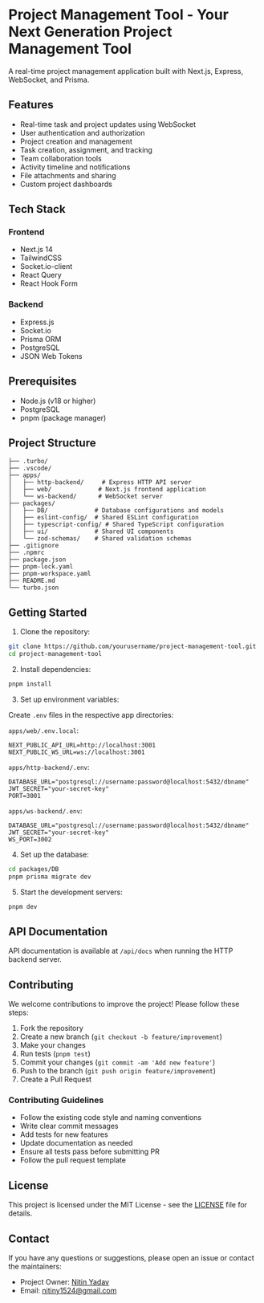 # Project Management Tool - Your Next Generation Project Management Tool


A real-time project management application built with Next.js, Express, WebSocket, and Prisma.

## Features

- Real-time task and project updates using WebSocket
- User authentication and authorization
- Project creation and management
- Task creation, assignment, and tracking
- Team collaboration tools
- Activity timeline and notifications
- File attachments and sharing
- Custom project dashboards

## Tech Stack

### Frontend
- Next.js 14
- TailwindCSS
- Socket.io-client
- React Query
- React Hook Form

### Backend
- Express.js
- Socket.io
- Prisma ORM
- PostgreSQL
- JSON Web Tokens

## Prerequisites

- Node.js (v18 or higher)
- PostgreSQL
- pnpm (package manager)

## Project Structure

```
├── .turbo/
├── .vscode/
├── apps/
│   ├── http-backend/     # Express HTTP API server
│   ├── web/             # Next.js frontend application
│   └── ws-backend/      # WebSocket server
├── packages/
│   ├── DB/             # Database configurations and models
│   ├── eslint-config/  # Shared ESLint configuration
│   ├── typescript-config/ # Shared TypeScript configuration
│   ├── ui/             # Shared UI components
│   └── zod-schemas/    # Shared validation schemas
├── .gitignore
├── .npmrc
├── package.json
├── pnpm-lock.yaml
├── pnpm-workspace.yaml
├── README.md
└── turbo.json
```

## Getting Started

1. Clone the repository:
```bash
git clone https://github.com/yourusername/project-management-tool.git
cd project-management-tool
```

2. Install dependencies:
```bash
pnpm install
```

3. Set up environment variables:

Create `.env` files in the respective app directories:

`apps/web/.env.local`:
```
NEXT_PUBLIC_API_URL=http://localhost:3001
NEXT_PUBLIC_WS_URL=ws://localhost:3001
```

`apps/http-backend/.env`:
```
DATABASE_URL="postgresql://username:password@localhost:5432/dbname"
JWT_SECRET="your-secret-key"
PORT=3001
```

`apps/ws-backend/.env`:
```
DATABASE_URL="postgresql://username:password@localhost:5432/dbname"
JWT_SECRET="your-secret-key"
WS_PORT=3002
```

4. Set up the database:
```bash
cd packages/DB
pnpm prisma migrate dev
```

5. Start the development servers:
```bash
pnpm dev
```

## API Documentation

API documentation is available at `/api/docs` when running the HTTP backend server.

## Contributing

We welcome contributions to improve the project! Please follow these steps:

1. Fork the repository
2. Create a new branch (`git checkout -b feature/improvement`)
3. Make your changes
4. Run tests (`pnpm test`)
5. Commit your changes (`git commit -am 'Add new feature'`)
6. Push to the branch (`git push origin feature/improvement`)
7. Create a Pull Request

### Contributing Guidelines

- Follow the existing code style and naming conventions
- Write clear commit messages
- Add tests for new features
- Update documentation as needed
- Ensure all tests pass before submitting PR
- Follow the pull request template

## License

This project is licensed under the MIT License - see the [LICENSE](LICENSE) file for details.

## Contact

If you have any questions or suggestions, please open an issue or contact the maintainers:

- Project Owner: [Nitin Yadav](https://github.com/yourusername)
- Email: [nitiny1524@gmail.com](mailto:nitiny1524@gmail.com)